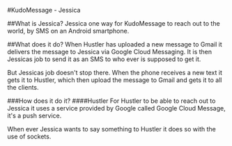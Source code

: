 #KudoMessage - Jessica

##What is Jessica?
Jessica one way for KudoMessage to reach out to the world, by SMS on an Android smartphone.

##What does it do?
When Hustler has uploaded a new message to Gmail it delivers the message to Jessica via Google Cloud Messaging.
It is then Jessicas job to send it as an SMS to who ever is supposed to get it.

But Jessicas job doesn't stop there. When the phone receives a new text it gets it to Hustler, which then upload the message to Gmail and gets it to all the clients.

###How does it do it?
####Hustler
For Hustler to be able to reach out to Jessica it uses a service provided by Google called Google Cloud Message, it's a push service.

When ever Jessica wants to say something to Hustler it does so with the use of sockets.
